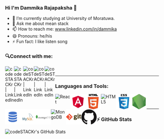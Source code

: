 ### Hi I'm Dammika Rajapaksha 👋





- 🌱 I’m currently studying at University of Moratuwa.
- 💬 Ask me about mean stack
- 📫 How to reach me: www.linkedin.com/in/dammika
- 😄 Pronouns: he/his
- ⚡ Fun fact: I like listen song 


### 🔍Connect with me:

   <a href="https://www.linkedin.com/in/dammika-rajapaksha-5a53751ba/"><img align="left" alt="codeSTACKr | LinkedIn" width="29px" src="https://cdn.jsdelivr.net/npm/simple-icons@v3/icons/linkedin.svg" /></a>
    <a href="https://www.facebook.com/"><img align="left" alt="codeSTACKr | LinkedIn" width="30px" src="https://i.ibb.co/z4ZQTmz/fe0ab67fa0de2b2681602db5708a076f50dd21106e0c2d38b9661875a37e235e-200.jpg" /></a>  
    
 <a href="dammikapadmasiri123.medium.com"><img align="left" alt="codeSTACKr | LinkedIn" width="35px" src="https://i.ibb.co/PhsGSzb/unnamed.png" /></a>  
 
   <a href="https://www.hackerrank.com/rapd96?hr_r=1"><img align="left" alt="codeSTACKr | LinkedIn" width="35px" src="https://i.ibb.co/WWkmJdP/Hacker-Rank-Icon-1000px.png" /></a>    
   
 <a href="https://stackoverflow.com/users/14045484/dammika-rajapaksha"><img align="left" alt="codeSTACKr | LinkedIn" width="35px" src="https://i.ibb.co/GkH8ss6/apple-touch-icon-2.png" /></a>  
 
   
   

<br>
 
 
--- 
### Languages and Tools:


<img align="left" alt="React" width="50px" src="https://i.ibb.co/py1stP5/javascript-logo.png" alt="javascript-logo" />


<img align="left" alt="React" width="50px" src="https://raw.githubusercontent.com/github/explore/80688e429a7d4ef2fca1e82350fe8e3517d3494d/topics/angular/angular.png" />
<img align="left" alt="HTML5" width="50px" src="https://raw.githubusercontent.com/github/explore/80688e429a7d4ef2fca1e82350fe8e3517d3494d/topics/html/html.png" />
<img align="left" alt="HTML5" width="50px" src="https://i.ibb.co/NnLfQm8/download.png" />
<img align="left" alt="CSS3" width="50px" src="https://raw.githubusercontent.com/github/explore/80688e429a7d4ef2fca1e82350fe8e3517d3494d/topics/css/css.png" />
<img align="left" alt="Node.js" width="50px" src="https://raw.githubusercontent.com/github/explore/80688e429a7d4ef2fca1e82350fe8e3517d3494d/topics/nodejs/nodejs.png" />
<img align="left" alt="SQL" width="50px" src="https://raw.githubusercontent.com/github/explore/80688e429a7d4ef2fca1e82350fe8e3517d3494d/topics/sql/sql.png" />

<img align="left" alt="MySQL" width="50px" src="https://raw.githubusercontent.com/github/explore/80688e429a7d4ef2fca1e82350fe8e3517d3494d/topics/mysql/mysql.png" />
<img align="left" alt="MongoDB" width="50px" src="https://raw.githubusercontent.com/github/explore/80688e429a7d4ef2fca1e82350fe8e3517d3494d/topics/mongodb/mongodb.png" />
<img align="left" alt="MongoDB" width="50px"  src="https://i.ibb.co/4FrsGzR/ionic-icon.png" />
<img align="left" alt="Git" width="50px" src="https://raw.githubusercontent.com/github/explore/80688e429a7d4ef2fca1e82350fe8e3517d3494d/topics/git/git.png" />
<img align="left" alt="GitHub" width="50px" src="https://raw.githubusercontent.com/github/explore/78df643247d429f6cc873026c0622819ad797942/topics/github/github.png" />



<br />
<br />

---


 ### <summary>:zap: GitHub Stats</summary>

  <img align="left" alt="codeSTACKr's GitHub Stats" src="https://github-readme-stats.vercel.app/api?username=DAMMIKA940&&show_icons=true&title_color=ffffff&icon_color=bb2acf&text_color=daf7dc&bg_color=151515" />

